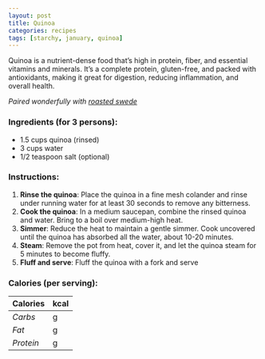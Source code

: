 ```yaml
---
layout: post
title: Quinoa
categories: recipes
tags: [starchy, january, quinoa]
---
```


Quinoa is a nutrient-dense food that’s high in protein, fiber, and essential vitamins and minerals. It’s a complete protein, gluten-free, and packed with antioxidants, making it great for digestion, reducing inflammation, and overall health.

*Paired wonderfully with <a href="/recipes/roasted-swede">roasted swede</a>*

### Ingredients (for 3 persons):
- 1.5 cups quinoa (rinsed)
- 3 cups water
- 1/2 teaspoon salt (optional)

### Instructions:
1. **Rinse the quinoa**: Place the quinoa in a fine mesh colander and rinse under running water for at least 30 seconds to remove any bitterness.
2. **Cook the quinoa**: In a medium saucepan, combine the rinsed quinoa and water. Bring to a boil over medium-high heat.
3. **Simmer**: Reduce the heat to maintain a gentle simmer. Cook uncovered until the quinoa has absorbed all the water, about 10-20 minutes.
4. **Steam**: Remove the pot from heat, cover it, and let the quinoa steam for 5 minutes to become fluffy.
5. **Fluff and serve**: Fluff the quinoa with a fork and serve

### Calories (per serving):

| **Calories** | kcal |
| ----------- | ----------- |
| *Carbs* | g |
| *Fat* | g |
| *Protein* | g |